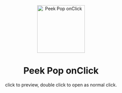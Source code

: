 
<div align="center"><img src="https://github.com/user-attachments/assets/886a6027-612d-4924-ae59-e4abbece4c72" alt="Peek Pop onClick"  style="height: 150px; width: 150px;">
</div>
<h1 align="center">Peek Pop onClick</h1>

<div align="center">click to preview, double click to open as normal click.


